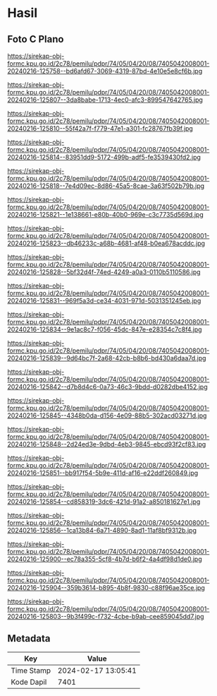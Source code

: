 # Hasil

## Foto C Plano

https://sirekap-obj-formc.kpu.go.id/2c78/pemilu/pdpr/74/05/04/20/08/7405042008001-20240216-125758--bd6afd67-3069-4319-87bd-4e10e5e8cf6b.jpg

https://sirekap-obj-formc.kpu.go.id/2c78/pemilu/pdpr/74/05/04/20/08/7405042008001-20240216-125807--3da8babe-1713-4ec0-afc3-899547642765.jpg

https://sirekap-obj-formc.kpu.go.id/2c78/pemilu/pdpr/74/05/04/20/08/7405042008001-20240216-125810--55f42a7f-f779-47e1-a301-fc28767fb39f.jpg

https://sirekap-obj-formc.kpu.go.id/2c78/pemilu/pdpr/74/05/04/20/08/7405042008001-20240216-125814--83951dd9-5172-499b-adf5-fe3539430fd2.jpg

https://sirekap-obj-formc.kpu.go.id/2c78/pemilu/pdpr/74/05/04/20/08/7405042008001-20240216-125818--7e4d09ec-8d86-45a5-8cae-3a63f502b79b.jpg

https://sirekap-obj-formc.kpu.go.id/2c78/pemilu/pdpr/74/05/04/20/08/7405042008001-20240216-125821--1e138661-e80b-40b0-969e-c3c7735d569d.jpg

https://sirekap-obj-formc.kpu.go.id/2c78/pemilu/pdpr/74/05/04/20/08/7405042008001-20240216-125823--db46233c-a68b-4681-af48-b0ea678acddc.jpg

https://sirekap-obj-formc.kpu.go.id/2c78/pemilu/pdpr/74/05/04/20/08/7405042008001-20240216-125828--5bf32d4f-74ed-4249-a0a3-0110b5110586.jpg

https://sirekap-obj-formc.kpu.go.id/2c78/pemilu/pdpr/74/05/04/20/08/7405042008001-20240216-125831--969f5a3d-ce34-4031-971d-5031351245eb.jpg

https://sirekap-obj-formc.kpu.go.id/2c78/pemilu/pdpr/74/05/04/20/08/7405042008001-20240216-125834--9e1ac8c7-f056-45dc-847e-e28354c7c8f4.jpg

https://sirekap-obj-formc.kpu.go.id/2c78/pemilu/pdpr/74/05/04/20/08/7405042008001-20240216-125839--9d64bc7f-2a68-42cb-b8b6-bd430a6daa7d.jpg

https://sirekap-obj-formc.kpu.go.id/2c78/pemilu/pdpr/74/05/04/20/08/7405042008001-20240216-125842--d7b8d4c6-0a73-46c3-9bdd-d0282dbe4152.jpg

https://sirekap-obj-formc.kpu.go.id/2c78/pemilu/pdpr/74/05/04/20/08/7405042008001-20240216-125845--4348b0da-d156-4e09-88b5-302acd03271d.jpg

https://sirekap-obj-formc.kpu.go.id/2c78/pemilu/pdpr/74/05/04/20/08/7405042008001-20240216-125848--2d24ed3e-9dbd-4eb3-9845-ebcd93f2cf83.jpg

https://sirekap-obj-formc.kpu.go.id/2c78/pemilu/pdpr/74/05/04/20/08/7405042008001-20240216-125851--bb917f54-5b9e-411d-af16-e22ddf260849.jpg

https://sirekap-obj-formc.kpu.go.id/2c78/pemilu/pdpr/74/05/04/20/08/7405042008001-20240216-125854--cd858319-3dc6-421d-91a2-a850181627e1.jpg

https://sirekap-obj-formc.kpu.go.id/2c78/pemilu/pdpr/74/05/04/20/08/7405042008001-20240216-125856--1ca13b84-6a71-4890-8ad1-11af8bf9312b.jpg

https://sirekap-obj-formc.kpu.go.id/2c78/pemilu/pdpr/74/05/04/20/08/7405042008001-20240216-125900--ec78a355-5cf8-4b7d-b6f2-4a4df98d1de0.jpg

https://sirekap-obj-formc.kpu.go.id/2c78/pemilu/pdpr/74/05/04/20/08/7405042008001-20240216-125904--359b3614-b895-4b8f-9830-c88f96ae35ce.jpg

https://sirekap-obj-formc.kpu.go.id/2c78/pemilu/pdpr/74/05/04/20/08/7405042008001-20240216-125803--9b3f499c-f732-4cbe-b9ab-cee859045dd7.jpg


## Metadata

| Key        | Value               |
| ---------- | ------------------- |
| Time Stamp | 2024-02-17 13:05:41 |
| Kode Dapil | 7401                |



